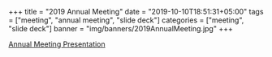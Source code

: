 +++
title = "2019 Annual Meeting"
date = "2019-10-10T18:51:31+05:00"
tags = ["meeting", "annual meeting", "slide deck"]
categories = ["meeting", "slide deck"]
banner = "img/banners/2019AnnualMeeting.jpg"
+++

[Annual Meeting Presentation](/doc/2019_AnnualMeeting_Presentation_ForWebsite.pdf)
